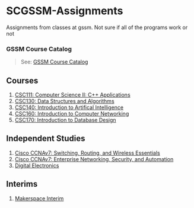 # SCGSSM-Assignments

Assignments from classes at gssm. Not sure if all of the programs work or not
### GSSM Course Catalog
> See: <a href='https://github.com/The1TrueJoe/SCGSSM-Assignments/blob/main/Resources/2021-2022%20Course%20Catalog.pdf'>GSSM Course Catalog </a>

## Courses

1. [CSC111: Computer Science II: C++ Applications](CSC111/)
2. [CSC130: Data Structures and Algorithms](CSC130/)
3. [CSC140: Introduction to Artifical Intelligence](CSC140/)
4. [CSC160: Introduction to Computer Networking](CSC160/)
5. [CSC170: Introduction to Database Design](CSC170/)

## Independent Studies

1. [Cisco CCNAv7: Switching, Routing, and Wireless Essentials](IDStu-SRWE/)
2. [Cisco CCNAv7: Enterprise Networking, Security, and Automation](IDStu-ENSA/)
3. [Digital Electronics](IDStu-DigElectronics/)

## Interims

1. [Makerspace Interim](Makerspace2021/)
